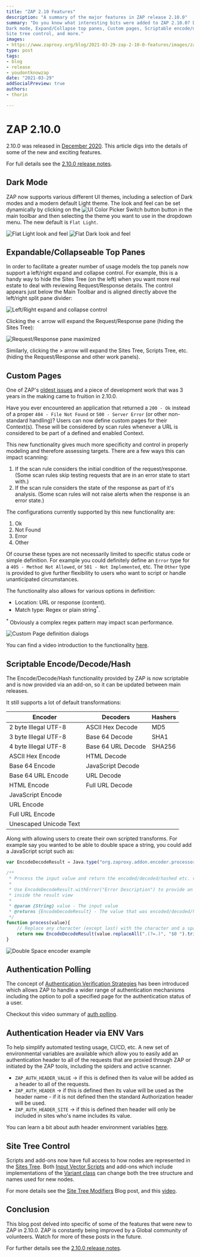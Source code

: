 ```yaml
---
title: "ZAP 2.10 Features"
description: "A summary of the major features in ZAP release 2.10.0"
summary: "Do you know what interesting bits were added to ZAP 2.10.0? Don't read release notes? This blog post is for you! 
Dark mode, Expand/Collapse top panes, Custom pages, Scriptable encode/decode/hash, Authentication polling, Auth header via ENV vars, 
Site tree control, and more."
images:
- https://www.zaproxy.org/blog/2021-03-29-zap-2-10-0-features/images/zapbot.png
type: post
tags:
- blog
- release
- youdontknowzap
date: "2021-03-29"
addSocialPreview: true
authors:
- thorin

---
```


# ZAP 2.10.0

2.10.0 was released in [December 2020](/blog/2020-12-21-zap-2-10-0-the-10-year-anniversary-release/). This article digs into the details of some of the new and exciting features.

For full details see the [2.10.0 release notes](/docs/desktop/releases/2.10.0/).

## Dark Mode

ZAP now supports various different UI themes, including a selection of Dark modes and a modern default Light theme. The look and feel can be set dynamically by clicking on the ![UI Color Picker Switch button](images/ui-color-picker-switch.png) button in the main toolbar and then selecting the theme you want to use in the dropdown menu. The new default is `Flat Light`.

![Flat Light look and feel](images/flat-light.png)
![Flat Dark look and feel](images/flat-dark.png)

## Expandable/Collapseable Top Panes

In order to facilitate a greater number of usage models the top panels now support a left/right expand and collapse control. For example, this is a handy way to hide the Sites Tree (on the left) when you want more real estate to deal with reviewing Request/Response details.
The control appears just below the Main Toolbar and is aligned directly above the left/right split pane divider:

![Left/Right expand and collapse control](images/lr-control.png)

Clicking the &lt; arrow will expand the Request/Response pane (hiding the Sites Tree):

![Request/Response pane maximized](images/rr-max.png)

Similarly, clicking the &gt; arrow will expand the Sites Tree, Scripts Tree, etc. (hiding the Request/Response and other work panels).

## Custom Pages

One of ZAP's [oldest issues](https://github.com/zaproxy/zaproxy/issues/9) and a piece of development work that was 3 years in the making came to fruition in 2.10.0.

Have you ever encountered an application that returned a `200 - Ok` instead of a proper `404 - File Not Found` or `500 - Server Error` (or other non-standard handling)? Users can now define custom pages for their Context(s). These will be considered by scan rules whenever a URL is considered to be part of a defined and enabled Context.

This new functionality gives much more specificity and control in properly modeling and therefore assessing targets. There are a few ways this can impact scanning:
1. If the scan rule considers the initial condition of the request/response. (Some scan rules skip testing requests that are in an error state to start with.)
2. If the scan rule considers the state of the response as part of it's analysis. (Some scan rules will not raise alerts when the response is an error state.)

The configurations currently supported by this new functionality are:
1. Ok
2. Not Found
3. Error
4. Other

Of course these types are not necessarily limited to specific status code or simple definition. For example you could definitely define an `Error` type for a `405 - Method Not Allowed`, or `501 - Not Implemented`, etc. The `Other` type is provided to give further flexibility to users who want to script or handle unanticipated circumstances.

The functionality also allows for various options in definition:
- Location: URL or response (content).
- Match type: Regex or plain string<sup>*</sup>. 

<sup>*</sup> Obviously a complex regex pattern may impact scan performance.

![Custom Page definition dialogs](images/custom-page-defn.png)

You can find a video introduction to the functionality [here](http://www.youtube.com/watch?v=rrVr-_-y6Xo&t=1m57s).

## Scriptable Encode/Decode/Hash

The Encode/Decode/Hash functionality provided by ZAP is now scriptable and is now provided via an add-on, so it can be updated between main releases.

It still supports a lot of default transformations:

| Encoder                | Decoders           | Hashers |
|------------------------|--------------------|---------|
| 2 byte Illegal UTF-8   | ASCII Hex Decode   | MD5     |
| 3 byte Illegal UTF-8   | Base 64 Decode     | SHA1    |
| 4 byte Illegal UTF-8   | Base 64 URL Decode | SHA256  |
| ASCII Hex Encode       | HTML Decode        |         |
| Base 64 Encode         | JavaScript Decode  |         |
| Base 64 URL Encode     | URL Decode         |         |
| HTML Encode            | Full URL Decode    |         |
| JavaScript Encode      |                    |         |
| URL Encode             |                    |         |
| Full URL Encode        |                    |         |
| Unescaped Unicode Text |                    |         |

Along with allowing users to create their own scripted transforms. For example say you wanted to be able to double space a string, you could add a JavaScript script such as:

```js
var EncodeDecodeResult = Java.type("org.zaproxy.addon.encoder.processors.EncodeDecodeResult");

/**
 * Process the input value and return the encoded/decoded/hashed etc. value
 *
 * Use EncodeDecodeResult.withError("Error Description") to provide an error description
 * inside the result view
 *
 * @param {String} value - The input value
 * @returns {EncodeDecodeResult} - The value that was encoded/decoded/hashed etc.
 */
function process(value){
    // Replace any character (except last) with the character and a space
    return new EncodeDecodeResult(value.replaceAll(".(?=.)", "$0 ").trim());
}
```

![Double Space encoder example](images/dbl-space.png)

## Authentication Polling

The concept of [Authentication Verification Strategies](/docs/desktop/start/features/authstrategies/) has been introduced which allows ZAP to handle a wider range of authentication mechanisms including the option to poll a specified page for the authentication status of a user.

Checkout this video summary of [auth polling](https://www.youtube.com/watch?v=rrVr-_-y6Xo&t=377s).

## Authentication Header via ENV Vars

To help simplify automated testing usage, CI/CD, etc. A new set of environmental variables are available which allow you to easily add an authentication header to all of the requests that are proxied through ZAP or initiated by the ZAP tools, including the spiders and active scanner. 

- `ZAP_AUTH_HEADER_VALUE` &rarr; if this is defined then its value will be added as a header to all of the requests.
- `ZAP_AUTH_HEADER` &rarr; if this is defined then its value will be used as the header name - if it is not defined then the standard Authorization header will be used.
- `ZAP_AUTH_HEADER_SITE` &rarr; if this is defined then header will only be included in sites who's name includes its value.

You can learn a bit about auth header environment variables [here](https://www.youtube.com/watch?v=rrVr-_-y6Xo&t=1107s).

## Site Tree Control

Scripts and add-ons now have full access to how nodes are represented in the [Sites Tree](/docs/desktop/start/features/sitestree/). Both [Input Vector Scripts](https://github.com/zaproxy/community-scripts/tree/main/variant) and add-ons which include implementations of the [Variant class](https://static.javadoc.io/org.zaproxy/zap/2.10.0/org/parosproxy/paros/core/scanner/Variant.html) can change both the tree structure and names used for new nodes.

For more details see the [Site Tree Modifiers](/blog/2020-09-22-sites-tree-modifiers/) Blog post, and this [video](https://www.youtube.com/watch?v=rrVr-_-y6Xo&t=697s).

## Conclusion

This blog post delved into specific of some of the features that were new to ZAP in 2.10.0. ZAP is constantly being improved by a Global community of volunteers. Watch for more of these posts in the future.

For further details see the [2.10.0 release notes](/docs/desktop/releases/2.10.0/).
